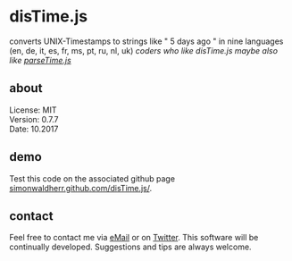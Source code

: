 # disTime.js

converts UNIX-Timestamps to strings like " 5 days ago " in nine languages (en, de, it, es, fr, ms, pt, ru, nl, uk)
*coders who like disTime.js maybe also like [parseTime.js](https://github.com/SimonWaldherr/parseTime.js)*

## about

License:   MIT  
Version: 0.7.7  
Date:  10.2017  

## demo

Test this code on the associated github page [simonwaldherr.github.com/disTime.js/](http://simonwaldherr.github.com/disTime.js/).

## contact

Feel free to contact me via [eMail](mailto:contact@simonwaldherr.de) or on [Twitter](http://twitter.com/simonwaldherr). This software will be continually developed. Suggestions and tips are always welcome.
